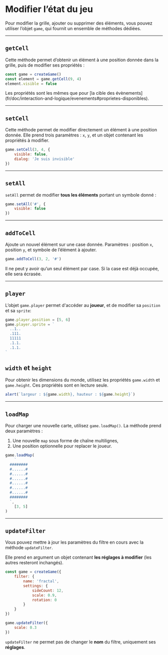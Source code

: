 <script>
import Aside from '../../../lib/ui/Doc/Aside.svelte'
import Emoji from '../../../lib/ui/Doc/Emoji.svelte'
import PaintDemo from '../../../lib/ui/Doc/PaintDemo.svelte'
</script>

# <Emoji src="⚡" /> Modifier l’état du jeu

Pour modifier la grille, ajouter ou supprimer des éléments, vous pouvez utiliser l’objet `game`, qui fournit un ensemble de méthodes dédiées.

---

## <Emoji src="🎯" /> `getCell`

Cette méthode permet d’obtenir un élément à une position donnée dans la grille, puis de modifier ses propriétés :

```js
const game = createGame()
const element = game.getCell(9, 4)
element.visible = false
```

<Aside> 
Les propriétés sont les mêmes que pour [la cible des évènements](fr/doc/interaction-and-logique/evenements#proprietes-disponibles).
</Aside>

---

## <Emoji src="⚙️" /> `setCell`

Cette méthode permet de modifier directement un élément à une position donnée.
Elle prend trois paramètres : `x`, `y`, et un objet contenant les propriétés à modifier.

```js
game.setCell(3, 4, {
	visible: false,
	dialog: 'Je suis invisible'
})
```

---

## <Emoji src="🪏" /> `setAll`

`setAll` permet de modifier **tous les éléments** portant un symbole donné :

```js
game.setAll('#', {
	visible: false
})
```

---

## <Emoji src="➕" /> `addToCell`

Ajoute un nouvel élément sur une case donnée.
Paramètres : position `x`, position `y`, et symbole de l’élément à ajouter.

```js
game.addToCell(3, 2, '#')
```

<Aside variant="Warning">
Il ne peut y avoir qu’un seul élément par case. Si la case est déjà occupée, elle sera écrasée.
</Aside>

---

## <Emoji src="🐒" /> `player`

L’objet `game.player` permet d'accéder au **joueur**, et de modifier sa `position` et sa `sprite`:

```js
game.player.position = [5, 6]
game.player.sprite = `
  ..1..
  .111.
  11111
  .1.1.
  .1.1.
`
```

## <Emoji src="⚖️" /> `width` et `height`

Pour obtenir les dimensions du monde, utilisez les propriétés `game.width` et `game.height`.
Ces propriétés sont en lecture seule.

```js
alert(`largeur : ${game.width}, hauteur : ${game.height}`)
```

---

## <Emoji src="🌍" /> `loadMap`

Pour charger une nouvelle carte, utilisez `game.loadMap()`.
La méthode prend deux paramètres :

1. Une nouvelle `map` sous forme de chaîne multilignes,
2. Une position optionnelle pour replacer le joueur.

```js
game.loadMap(
	`
  ########
  #......#
  #......#
  #......#
  #......#
  #......#
  #......#
  ########
  `,
	[3, 5]
)
```

---

## <Emoji src="🎛️" /> `updateFilter`

Vous pouvez mettre à jour les paramètres du filtre en cours avec la méthode `updateFilter`.

Elle prend en argument un objet contenant **les réglages à modifier** (les autres resteront inchangés).

```js
const game = createGame({
	filter: {
		name: 'fractal',
		settings: {
			sideCount: 12,
			scale: 0.9,
			rotation: 0
		}
	}
})

game.updateFilter({
	scale: 0.3
})
```

<Aside variant="Warning">

`updateFilter` ne permet pas de changer le **nom** du filtre, uniquement ses **réglages**.

</Aside>
